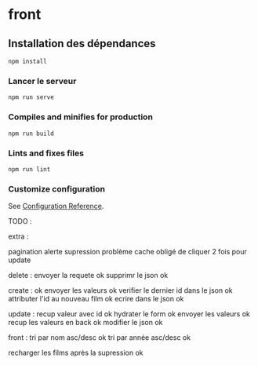 # front

## Installation des dépendances
```
npm install
```

### Lancer le serveur
```
npm run serve
```

### Compiles and minifies for production
```
npm run build
```

### Lints and fixes files
```
npm run lint
```

### Customize configuration
See [Configuration Reference](https://cli.vuejs.org/config/).


TODO : 


extra : 

pagination
alerte supression
problème cache obligé de cliquer 2 fois pour update

delete : 
envoyer la requete ok
supprimr le json ok

create : ok
envoyer les valeurs ok
verifier le dernier id dans le json ok
attributer l'id au nouveau film ok
ecrire dans le json ok

update : 
recup valeur avec id ok
hydrater le form ok
envoyer les valeurs ok 
recup les valeurs en back ok
modifier le json ok

front : 
tri par nom asc/desc ok
tri par année asc/desc ok

recharger les films après la supression ok